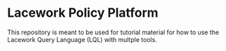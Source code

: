 # Lacework Policy Platform

This repository is meant to be used for tutorial material for how to use the Lacework Query Language (LQL)
with multple tools.
